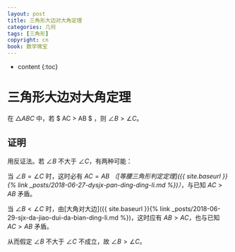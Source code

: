 ```yaml
---
layout: post
title: 三角形大边对大角定理
categories: 几何
tags: [三角形]
copyright: cn
book: 数学瑰宝
---
```


* content
{:toc}

# 三角形大边对大角定理

在 $\triangle ABC$ 中，若 $ AC > AB $ ，则 $\angle B > \angle C$。

## 证明

用反证法。若 $\angle B$ 不大于  $\angle C$，有两种可能：

当 $\angle B = \angle C$ 时，这时必有 $AC = AB$ *（[等腰三角形判定定理]({{ site.baseurl }}{% link _posts/2018-06-27-dysjx-pan-ding-ding-li.md %})）*，与已知 $AC > AB$ 矛盾。

当 $\angle B < \angle C$ 时，由[大角对大边]({{ site.baseurl }}{% link _posts/2018-06-29-sjx-da-jiao-dui-da-bian-ding-li.md %})，这时应有 $AB > AC$，也与已知 $AC > AB$ 矛盾。

从而假定 $\angle B$ 不大于 $\angle C$ 不成立，故 $\angle B > \angle C$。
